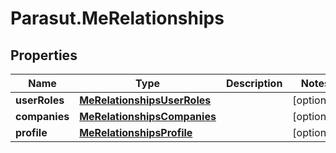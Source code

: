 # Parasut.MeRelationships

## Properties
Name | Type | Description | Notes
------------ | ------------- | ------------- | -------------
**userRoles** | [**MeRelationshipsUserRoles**](MeRelationshipsUserRoles.md) |  | [optional] 
**companies** | [**MeRelationshipsCompanies**](MeRelationshipsCompanies.md) |  | [optional] 
**profile** | [**MeRelationshipsProfile**](MeRelationshipsProfile.md) |  | [optional] 


